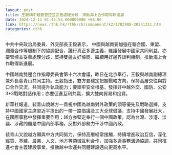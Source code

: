 ```yaml
---
layout: post
title: 王毅稱中越要管控並妥善處理分歧　推動海上合作取得新進展
date: 2024-12-11 01:45:53.000000000 +08:00
link: https://news.rthk.hk/rthk/ch/component/k2/1782908-20241211.htm
categories: rthk
---
```


中共中央政治局委員、外交部長王毅表示， 中國與越南要加強在聯合國、東盟、瀾湄合作等機制下的協調配合，踐行真正多邊主義，維護發展中國家共同利益，亦要管控並妥善處理分歧，堅持雙邊友好協商，繼續用好邊界談判機制，推動海上合作取得新進展。

中國越南雙邊合作指導委員會第十六次會議，昨日在北京舉行，王毅與越南副總理兼外長裴青山共同主持。王毅指出，雙方要穩定把握戰略方向，保持高層交往與對口合作交流，共同提升執政能力；要築牢安全根基，發揮好中越外交、國防、公安3+3戰略對話作用；亦要促進互利共贏，擴大雙向貿易和投資。

新華社報道，裴青山說越方一貫視中國為越南對外政策的頭等優先及戰略選擇，支持中國國家主席習近平提出的一帶一路倡議及三大全球倡議，支持中國發展壯大，在國際事務中發揮重要作用；越方亦堅定奉行一個中國政策，認為台灣、涉港、涉疆、涉藏問題是中國內部事務，反對外部勢力干涉中國內政。

裴青山又說越方願與中方共同努力，保持高層經常接觸，持續增進政治互信，深化經貿、基建、農業、人文、地方等領域互利合作，加強多邊事務溝通協調，共同推進社會主義建設事業，推動越中命運共同體建設邁向更高水平。
